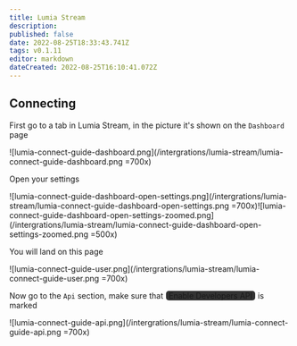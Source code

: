 ```yaml
---
title: Lumia Stream
description: 
published: false
date: 2022-08-25T18:33:43.741Z
tags: v0.1.11
editor: markdown
dateCreated: 2022-08-25T16:10:41.072Z
---
```


## Connecting
First go to a tab in Lumia Stream, in the picture it's shown on the `Dashboard` page

![lumia-connect-guide-dashboard.png](/intergrations/lumia-stream/lumia-connect-guide-dashboard.png =700x)

Open your settings

![lumia-connect-guide-dashboard-open-settings.png](/intergrations/lumia-stream/lumia-connect-guide-dashboard-open-settings.png =700x)![lumia-connect-guide-dashboard-open-settings-zoomed.png](/intergrations/lumia-stream/lumia-connect-guide-dashboard-open-settings-zoomed.png =500x)

You will land on this page

![lumia-connect-guide-user.png](/intergrations/lumia-stream/lumia-connect-guide-user.png =700x)

Now go to the `Api` section, make sure that <span class="mdi mdi-checkbox-marked text--twitch" style="background-color: #333333; padding: 0px 5px 0px 5px; margin: 0px 1px 0px 1px; border-radius: 5px;"> Enable Developers API</span> is marked

![lumia-connect-guide-api.png](/intergrations/lumia-stream/lumia-connect-guide-api.png =700x)